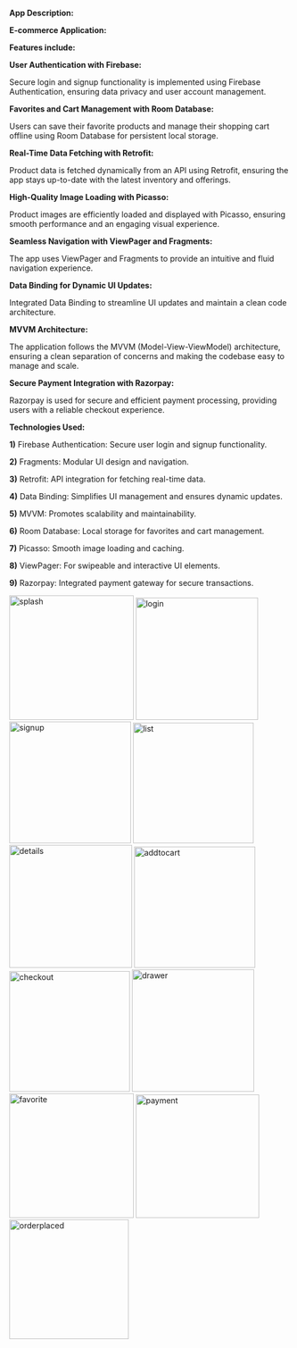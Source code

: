 **App Description:**

**E-commerce Application:**

**Features include:**

**User Authentication with Firebase:**

Secure login and signup functionality is implemented using Firebase Authentication, ensuring data privacy and user account management.

**Favorites and Cart Management with Room Database:**

Users can save their favorite products and manage their shopping cart offline using Room Database for persistent local storage.

**Real-Time Data Fetching with Retrofit:**

Product data is fetched dynamically from an API using Retrofit, ensuring the app stays up-to-date with the latest inventory and offerings.

**High-Quality Image Loading with Picasso:**

Product images are efficiently loaded and displayed with Picasso, ensuring smooth performance and an engaging visual experience.

**Seamless Navigation with ViewPager and Fragments:**

The app uses ViewPager and Fragments to provide an intuitive and fluid navigation experience.

**Data Binding for Dynamic UI Updates:**

Integrated Data Binding to streamline UI updates and maintain a clean code architecture.

**MVVM Architecture:**

The application follows the MVVM (Model-View-ViewModel) architecture, ensuring a clean separation of concerns and making the codebase easy to manage and scale.

**Secure Payment Integration with Razorpay:**

Razorpay is used for secure and efficient payment processing, providing users with a reliable checkout experience.

**Technologies Used:**

**1)** Firebase Authentication: Secure user login and signup functionality.

**2)** Fragments: Modular UI design and navigation.

**3)** Retrofit: API integration for fetching real-time data.

**4)** Data Binding: Simplifies UI management and ensures dynamic updates.

**5)** MVVM: Promotes scalability and maintainability.

**6)** Room Database: Local storage for favorites and cart management.

**7)** Picasso: Smooth image loading and caching.

**8)** ViewPager: For swipeable and interactive UI elements.

**9)** Razorpay: Integrated payment gateway for secure transactions.

<img width="223" alt="splash" src="https://github.com/user-attachments/assets/e803c13d-b6b4-4746-9490-63153db12fe8" />
<img width="219" alt="login" src="https://github.com/user-attachments/assets/073426b0-8679-4f52-9922-1957d0c16f35" />
<img width="218" alt="signup" src="https://github.com/user-attachments/assets/7c7ece87-7574-43f6-98bd-5668b54580be" />
<img width="216" alt="list" src="https://github.com/user-attachments/assets/bb60ec8a-e052-4a4c-8a09-d937499efde3" />
<img width="220" alt="details" src="https://github.com/user-attachments/assets/14e9742e-fb44-4b54-8040-444933f41dd2" />
<img width="217" alt="addtocart" src="https://github.com/user-attachments/assets/8ef29ff4-3062-46db-a4b8-436240e144d4" />
<img width="216" alt="checkout" src="https://github.com/user-attachments/assets/0e0d6bd6-5958-4bb6-b9bf-029aa0129c90" />
<img width="219" alt="drawer" src="https://github.com/user-attachments/assets/ee889611-0dd1-40bb-8945-55e61fca9207" />
<img width="223" alt="favorite" src="https://github.com/user-attachments/assets/3b995663-d038-4f7e-b1f0-46c9ae7ef124" />
<img width="221" alt="payment" src="https://github.com/user-attachments/assets/3ba9a728-b6ed-485b-bd92-a182622fbb9d" />
<img width="214" alt="orderplaced" src="https://github.com/user-attachments/assets/d015296b-372a-4027-ab4a-fff85861888d" />












